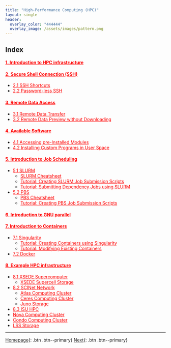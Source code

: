 ```yaml
---
title: "High-Performance Computing (HPC)"
layout: single
header:
  overlay_color: "444444"
  overlay_image: /assets/images/pattern.png
---
```





## Index

#### **<a href="" style="color: red;">1. Introduction to HPC infrastructure</a>**     <!--- **[Introduction to HPC infrastructure]()** -->
#### **<a href="" style="color: red;">2. Secure Shell Connection (SSH)</a>**          <!--- **[Secure Shell Connection (SSH)]()** -->
  * <a href="" style="color: red;">2.1 SSH Shortcuts</a>                            <!--- [SSH Shortcuts]() -->
  * <a href="" style="color: red;">2.2 Password-less SSH</a>                        <!--- [Password-less SSH]() -->
#### **<a href="" style="color: red;">3. Remote Data Access</a>**                     <!--- **[Remote Data Access]()** -->
  * <a href="" style="color: red;">3.1 Remote Data Transfer</a>                     <!--- [Remote Data Transfer]() -->
  * <a href="" style="color: red;">3.2 Remote Data Preview without Downloading</a>  <!--- [Remote Data Preview without Downloading]() -->
#### **<a href="" style="color: red;">4. Available Software</a>**                     <!--- **[Available Software]()** -->
  * <a href="" style="color: red;">4.1 Accessing pre-Installed Modules</a>          <!--- [Accessing pre-Installed Modules]() -->
  * <a href="" style="color: red;">4.2 Installing Custom Programs in User Space</a> <!--- [Installing Custom Programs in User Space]() -->
#### **<a href="" style="color: red;">5. Introduction to Job Scheduling</a>**         <!--- **[Introduction to Job Scheduling]()** -->
  * <a href="" style="color: red;">5.1 SLURM</a>                                    <!--- [SLURM]() -->
    * <a href="" style="color: red;">SLURM Cheatsheet</a>                       <!--- [SLURM Cheatsheet]() -->
    * <a href="" style="color: red;">Tutorial: Creating SLURM Job Submission Scripts</a>  <!--- [Tutorial: Creating SLURM Job Submission Scripts]() -->
    * <a href="" style="color: red;">Tutorial: Submitting Dependency Jobs using SLURM</a>  <!--- [Tutorial: Submitting Dependency Jobs using SLURM]() -->
  * <a href="" style="color: red;">5.2 PBS</a>                                      <!--- [PBS]() -->
    * <a href="" style="color: red;">PBS Cheatsheet</a>                         <!--- [SLURM Cheatsheet]() -->
    * <a href="" style="color: red;">Tutorial: Creating PBS Job Submission Scripts</a>  <!--- [Tutorial: Creating SLURM Job Submission Scripts]() -->
#### **<a href="" style="color: red;">6. Introduction to GNU parallel</a>**           <!--- **[Introduction to GNU parallel]()** -->
#### **<a href="" style="color: red;">7. Introduction to Containers</a>**             <!--- **[Introduction to Containers]()** -->
  * <a href="" style="color: red;">7.1 Singularity</a>                              <!--- [Singularity]() -->
    * <a href="" style="color: red;">Tutorial: Creating Containers using Singularity</a>   <!--- [Tutorial: Creating Containers using Singularity]() -->
    * <a href="" style="color: red;">Tutorial: Modifying Existing Containers</a><!--- [Tutorial: Modifying Existing Containers]() -->
  * <a href="" style="color: red;">7.2 Docker</a>                                   <!--- [Docker]() -->
#### **<a href="" style="color: red;">8. Example HPC infrastructure</a>**             <!--- **[Example HPC infrastructure]()** -->
  * <a href="" style="color: red;">8.1 XSEDE Supercomputer</a>                      <!--- [XSEDE supercomputer]() -->
    * <a href="" style="color: red;">XSEDE Supercell Storage</a>                <!--- [XSEDE Supercell Storage]() -->
  * <a href="" style="color: red;">8.2 SCINet Network</a>                           <!--- [SCINet Network]() -->
    * <a href="" style="color: red;">Atlas Computing Cluster</a>                <!--- [Atlas Computing Cluster]() -->
    * <a href="" style="color: red;">Ceres Computing Cluster</a>                <!--- [Ceres Computing Cluster]() -->
    * <a href="" style="color: red;">Juno Storage</a>                           <!--- [Juno Storage]() -->
  * <a href="" style="color: red;">8.3 ISU HPC</a>                                  <!--- [SCINet Network]() -->
   * <a href="" style="color: red;">Nova Computing Cluster</a>                  <!--- [Nova Computing Cluster]() -->
   * <a href="" style="color: red;">Condo Computing Cluster</a>                 <!--- [Condo Computing Cluster]() -->
   * <a href="" style="color: red;">LSS Storage</a>                             <!--- [LSS Storage]() -->



---

[Homepage](../index.md){: .btn  .btn--primary}
[Next](){: .btn  .btn--primary}
